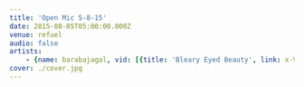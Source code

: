 ```yaml
---
title: 'Open Mic 5-8-15'
date: 2015-08-05T05:00:00.000Z
venue: refuel
audio: false
artists:
    - {name: barabajagal, vid: [{title: 'Bleary Eyed Beauty', link: x-VQ2_sC2Z4}, {title: Breathing, link: JnYuDpmynkI}, {title: 'Mr King Kong', link: h6o2j_a9-kc}, {title: 'Run Out of Time', link: xcM47WeU3SA}, {title: 'Song of the Bird', link: ih__RfuIluc}, {title: Starcleaner, link: OgJBpucJ9yQ}, {title: 'Vinyl''s Coming Back', link: yqsgRSQzIhY}, {title: 'Wish I was a Punk', link: eEwIBVySpXQ}]}
cover: ./cover.jpg
---
```

